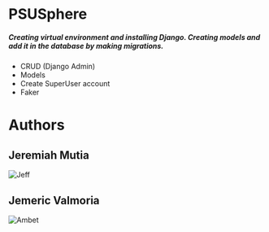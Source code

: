 # PSUSphere
##### Creating virtual environment and installing Django. Creating models and add it in the database by making migrations.
- CRUD (Django Admin)
- Models
- Create SuperUser account
- Faker

# Authors

## Jeremiah Mutia

![Jeff](https://avatars.githubusercontent.com/u/132559205?v=4)

## Jemeric Valmoria

![Ambet](https://avatars.githubusercontent.com/u/132963774?v=4)
